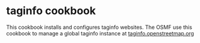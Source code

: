 # taginfo cookbook

This cookbook installs and configures taginfo websites. The OSMF use this
cookbook to manage a global taginfo instance at
[taginfo.openstreetmap.org](https://taginfo.openstreetmap.org)
